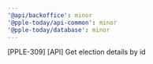 ```yaml
---
'@api/backoffice': minor
'@pple-today/api-common': minor
'@pple-today/database': minor
---
```


[PPLE-309] [API] Get election details by id
